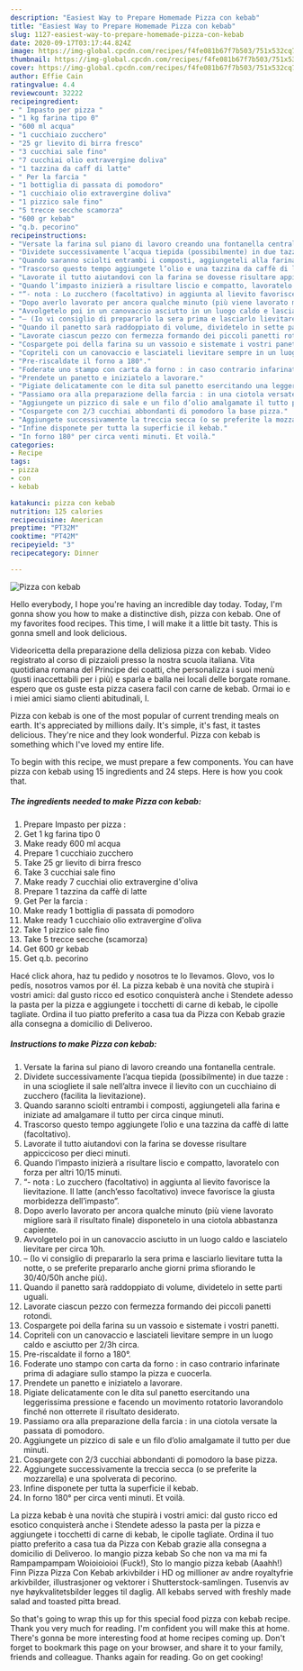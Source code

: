```yaml
---
description: "Easiest Way to Prepare Homemade Pizza con kebab"
title: "Easiest Way to Prepare Homemade Pizza con kebab"
slug: 1127-easiest-way-to-prepare-homemade-pizza-con-kebab
date: 2020-09-17T03:17:44.824Z
image: https://img-global.cpcdn.com/recipes/f4fe081b67f7b503/751x532cq70/pizza-con-kebab-recipe-main-photo.jpg
thumbnail: https://img-global.cpcdn.com/recipes/f4fe081b67f7b503/751x532cq70/pizza-con-kebab-recipe-main-photo.jpg
cover: https://img-global.cpcdn.com/recipes/f4fe081b67f7b503/751x532cq70/pizza-con-kebab-recipe-main-photo.jpg
author: Effie Cain
ratingvalue: 4.4
reviewcount: 32222
recipeingredient:
- " Impasto per pizza "
- "1 kg farina tipo 0"
- "600 ml acqua"
- "1 cucchiaio zucchero"
- "25 gr lievito di birra fresco"
- "3 cucchiai sale fino"
- "7 cucchiai olio extravergine doliva"
- "1 tazzina da caff di latte"
- " Per la farcia "
- "1 bottiglia di passata di pomodoro"
- "1 cucchiaio olio extravergine doliva"
- "1 pizzico sale fino"
- "5 trecce secche scamorza"
- "600 gr kebab"
- "q.b. pecorino"
recipeinstructions:
- "Versate la farina sul piano di lavoro creando una fontanella centrale."
- "Dividete successivamente l’acqua tiepida (possibilmente) in due tazze : in una sciogliete il sale nell’altra invece il lievito con un cucchiaino di zucchero (facilita la lievitazione)."
- "Quando saranno sciolti entrambi i composti, aggiungeteli alla farina e iniziate ad amalgamare il tutto per circa cinque minuti."
- "Trascorso questo tempo aggiungete l’olio e una tazzina da caffè di latte (facoltativo)."
- "Lavorate il tutto aiutandovi con la farina se dovesse risultare appiccicoso per dieci minuti."
- "Quando l’impasto inizierà a risultare liscio e compatto, lavoratelo con forza per altri 10/15 minuti."
- "“- nota : Lo zucchero (facoltativo) in aggiunta al lievito favorisce la lievitazione. Il latte (anch’esso facoltativo) invece favorisce la giusta morbidezza dell’impasto”."
- "Dopo averlo lavorato per ancora qualche minuto (più viene lavorato migliore sarà il risultato finale) disponetelo in una ciotola abbastanza capiente."
- "Avvolgetelo poi in un canovaccio asciutto in un luogo caldo e lasciatelo lievitare per circa 10h."
- "– (Io vi consiglio di prepararlo la sera prima e lasciarlo lievitare tutta la notte, o se preferite prepararlo anche giorni prima sfiorando le 30/40/50h anche più)."
- "Quando il panetto sarà raddoppiato di volume, dividetelo in sette parti uguali."
- "Lavorate ciascun pezzo con fermezza formando dei piccoli panetti rotondi."
- "Cospargete poi della farina su un vassoio e sistemate i vostri panetti."
- "Copriteli con un canovaccio e lasciateli lievitare sempre in un luogo caldo e asciutto per 2/3h circa."
- "Pre-riscaldate il forno a 180°."
- "Foderate uno stampo con carta da forno : in caso contrario infarinate prima di adagiare sullo stampo la pizza e cuocerla."
- "Prendete un panetto e iniziatelo a lavorare."
- "Pigiate delicatamente con le dita sul panetto esercitando una leggerissima pressione e facendo un movimento rotatorio lavorandolo  finché non otterrete il risultato desiderato."
- "Passiamo ora alla preparazione della farcia : in una ciotola versate la passata di pomodoro."
- "Aggiungete un pizzico di sale e un filo d’olio amalgamate il tutto per due minuti."
- "Cospargete con 2/3 cucchiai abbondanti di pomodoro la base pizza."
- "Aggiungete successivamente la treccia secca (o se preferite la mozzarella) e una spolverata di pecorino."
- "Infine disponete per tutta la superficie il kebab."
- "In forno 180° per circa venti minuti. Et voilà."
categories:
- Recipe
tags:
- pizza
- con
- kebab

katakunci: pizza con kebab 
nutrition: 125 calories
recipecuisine: American
preptime: "PT32M"
cooktime: "PT42M"
recipeyield: "3"
recipecategory: Dinner

---
```



![Pizza con kebab](https://img-global.cpcdn.com/recipes/f4fe081b67f7b503/751x532cq70/pizza-con-kebab-recipe-main-photo.jpg)

Hello everybody, I hope you're having an incredible day today. Today, I'm gonna show you how to make a distinctive dish, pizza con kebab. One of my favorites food recipes. This time, I will make it a little bit tasty. This is gonna smell and look delicious.

Videoricetta della preparazione della deliziosa pizza con kebab. Video registrato al corso di pizzaioli presso la nostra scuola italiana. Vita quotidiana romana del Principe dei coatti, che personalizza i suoi menù (gusti inaccettabili per i più) e sparla e balla nei locali delle borgate romane. espero que os guste esta pizza casera facil con carne de kebab. Ormai io e i miei amici siamo clienti abitudinali, I.

Pizza con kebab is one of the most popular of current trending meals on earth. It's appreciated by millions daily. It's simple, it's fast, it tastes delicious. They're nice and they look wonderful. Pizza con kebab is something which I've loved my entire life.


To begin with this recipe, we must prepare a few components. You can have pizza con kebab using 15 ingredients and 24 steps. Here is how you cook that.

<!--inarticleads1-->

##### The ingredients needed to make Pizza con kebab:

1. Prepare  Impasto per pizza :
1. Get 1 kg farina tipo 0
1. Make ready 600 ml acqua
1. Prepare 1 cucchiaio zucchero
1. Take 25 gr lievito di birra fresco
1. Take 3 cucchiai sale fino
1. Make ready 7 cucchiai olio extravergine d&#39;oliva
1. Prepare 1 tazzina da caffè di latte
1. Get  Per la farcia :
1. Make ready 1 bottiglia di passata di pomodoro
1. Make ready 1 cucchiaio olio extravergine d&#39;oliva
1. Take 1 pizzico sale fino
1. Take 5 trecce secche (scamorza)
1. Get 600 gr kebab
1. Get q.b. pecorino


Hacé click ahora, haz tu pedido y nosotros te lo llevamos. Glovo, vos lo pedís, nosotros vamos por él. La pizza kebab è una novità che stupirà i vostri amici: dal gusto ricco ed esotico conquisterà anche i Stendete adesso la pasta per la pizza e aggiungete i tocchetti di carne di kebab, le cipolle tagliate. Ordina il tuo piatto preferito a casa tua da Pizza con Kebab grazie alla consegna a domicilio di Deliveroo. 

<!--inarticleads2-->

##### Instructions to make Pizza con kebab:

1. Versate la farina sul piano di lavoro creando una fontanella centrale.
1. Dividete successivamente l’acqua tiepida (possibilmente) in due tazze : in una sciogliete il sale nell’altra invece il lievito con un cucchiaino di zucchero (facilita la lievitazione).
1. Quando saranno sciolti entrambi i composti, aggiungeteli alla farina e iniziate ad amalgamare il tutto per circa cinque minuti.
1. Trascorso questo tempo aggiungete l’olio e una tazzina da caffè di latte (facoltativo).
1. Lavorate il tutto aiutandovi con la farina se dovesse risultare appiccicoso per dieci minuti.
1. Quando l’impasto inizierà a risultare liscio e compatto, lavoratelo con forza per altri 10/15 minuti.
1. “- nota : Lo zucchero (facoltativo) in aggiunta al lievito favorisce la lievitazione. Il latte (anch’esso facoltativo) invece favorisce la giusta morbidezza dell’impasto”.
1. Dopo averlo lavorato per ancora qualche minuto (più viene lavorato migliore sarà il risultato finale) disponetelo in una ciotola abbastanza capiente.
1. Avvolgetelo poi in un canovaccio asciutto in un luogo caldo e lasciatelo lievitare per circa 10h.
1. – (Io vi consiglio di prepararlo la sera prima e lasciarlo lievitare tutta la notte, o se preferite prepararlo anche giorni prima sfiorando le 30/40/50h anche più).
1. Quando il panetto sarà raddoppiato di volume, dividetelo in sette parti uguali.
1. Lavorate ciascun pezzo con fermezza formando dei piccoli panetti rotondi.
1. Cospargete poi della farina su un vassoio e sistemate i vostri panetti.
1. Copriteli con un canovaccio e lasciateli lievitare sempre in un luogo caldo e asciutto per 2/3h circa.
1. Pre-riscaldate il forno a 180°.
1. Foderate uno stampo con carta da forno : in caso contrario infarinate prima di adagiare sullo stampo la pizza e cuocerla.
1. Prendete un panetto e iniziatelo a lavorare.
1. Pigiate delicatamente con le dita sul panetto esercitando una leggerissima pressione e facendo un movimento rotatorio lavorandolo  finché non otterrete il risultato desiderato.
1. Passiamo ora alla preparazione della farcia : in una ciotola versate la passata di pomodoro.
1. Aggiungete un pizzico di sale e un filo d’olio amalgamate il tutto per due minuti.
1. Cospargete con 2/3 cucchiai abbondanti di pomodoro la base pizza.
1. Aggiungete successivamente la treccia secca (o se preferite la mozzarella) e una spolverata di pecorino.
1. Infine disponete per tutta la superficie il kebab.
1. In forno 180° per circa venti minuti. Et voilà.


La pizza kebab è una novità che stupirà i vostri amici: dal gusto ricco ed esotico conquisterà anche i Stendete adesso la pasta per la pizza e aggiungete i tocchetti di carne di kebab, le cipolle tagliate. Ordina il tuo piatto preferito a casa tua da Pizza con Kebab grazie alla consegna a domicilio di Deliveroo. Io mangio pizza kebab So che non va ma mi fa Rampampampam Woioioioioi (Fuck!), Sto Io mangio pizza kebab (Aaahh!) Finn Pizza Pizza Con Kebab arkivbilder i HD og millioner av andre royaltyfrie arkivbilder, illustrasjoner og vektorer i Shutterstock-samlingen. Tusenvis av nye høykvalitetsbilder legges til daglig. All kebabs served with freshly made salad and toasted pitta bread. 

So that's going to wrap this up for this special food pizza con kebab recipe. Thank you very much for reading. I'm confident you will make this at home. There's gonna be more interesting food at home recipes coming up. Don't forget to bookmark this page on your browser, and share it to your family, friends and colleague. Thanks again for reading. Go on get cooking!
